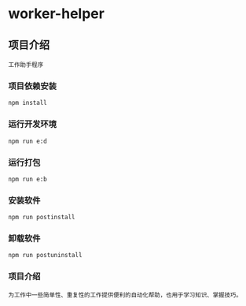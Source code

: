 # worker-helper

## 项目介绍
```
工作助手程序
```

### 项目依赖安装
```
npm install
```

### 运行开发环境
```
npm run e:d
```

### 运行打包
```
npm run e:b
```

### 安装软件
```
npm run postinstall
```

### 卸载软件
```
npm run postuninstall
```

### 项目介绍
```
为工作中一些简单性、重复性的工作提供便利的自动化帮助，也用于学习知识、掌握技巧。
```